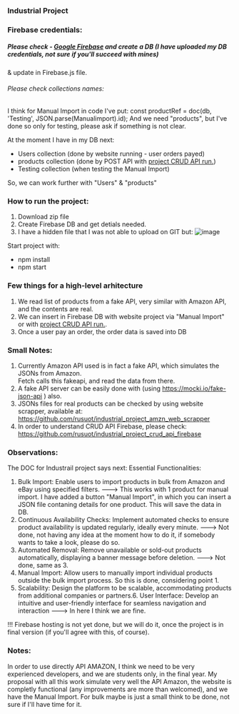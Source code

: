 ### Industrial Project 

### Firebase credentials:
##### Please check - [Google Firebase](https://firebase.google.com/) and create a DB (I have uploaded my DB credentials, not sure if you'll succeed with mines)
& update in Firebase.js file.


###### Please check collections names:
I think for Manual Import in code I've put:
const productRef = doc(db, 'Testing', JSON.parse(Manualimport).id);
And we need "products", but I've done so only for testing, please ask if something is not clear.

At the moment I have in my DB next:
- Users collection (done by website running - user orders payed)
- products collection (done by POST API with [project CRUD API run.](https://github.com/rusuot/industrial_project_crud_api_firebase))
- Testing collection (when testing the Manual Import)

So, we can work further with "Users" & "products"


### How to run the project:
1. Download zip file
2. Create Firebase DB and get detials needed.
3. I have a hidden file that I was not able to upload on GIT but:
![image](https://github.com/rusuot/industrial_project_all/assets/156461904/f7702363-db4e-4fe7-b8bd-f03e302c3150)



Start project with: 
<ul>
<li>npm install</li>
<li>npm start</li>
</ul>

### Few things for a high-level arhitecture
1. We read list of products from a fake API, very similar with Amazon API, and the contents are real.
2. We can insert in Firebase DB with website project via "Manual Import" or with [project CRUD API run.](https://github.com/rusuot/industrial_project_crud_api_firebase).
3. Once a user pay an order, the order data is saved into DB


### Small Notes:
1. Currently Amazon API used is in fact a fake API, which simulates the JSONs from Amazon. \
Fetch calls this fakeapi, and read the data from there.
2. A fake API server can be easily done with (using https://mocki.io/fake-json-api ) also.
3. JSONs files for real products can be checked by using website scrapper, available at: https://github.com/rusuot/industrial_project_amzn_web_scrapper
4. In order to understand CRUD API Firebase, please check: https://github.com/rusuot/industrial_project_crud_api_firebase
   

   
### Observations:
The DOC for Industrail project says next:
Essential Functionalities:
1. Bulk Import: Enable users to import products in bulk from Amazon and eBay using specified filters.
---> This works with 1 product for manual import.
   I have added a button "Manual Import", in which you can insert a JSON file contaning details for one product. This will save the data in DB.   
3. Continuous  Availability   Checks:   Implement   automated   checks   to   ensure   product availability is updated regularly, ideally every minute.
---> Not done, not having any idea at the moment how to do it, if somebody wants to take a look, please do so.
5. Automated   Removal:   Remove   unavailable   or   sold-out   products   automatically, displaying a banner message before deletion.
---> Not done, same as 3.
7. Manual Import: Allow users to manually import individual products outside the bulk import process.
So this is done, considering point 1.
9. Scalability:   Design   the   platform   to   be   scalable,   accommodating   products   from additional companies or partners.6. User   Interface:   Develop   an   intuitive   and   user-friendly   interface   for   seamless navigation and interaction
---> In here I think we are fine.

!!! Firebase hosting is not yet done, but we will do it, once the project is in final version (if you'll agree with this, of course).

### Notes:
In order to use directly API AMAZON, I think we need to be very experienced developers, and we are students only, in the final year.
My proposal with all this work simulate very well the API Amazon, the website is completly functional (any improvements are more than welcomed), and we have the Manual Import. 
For bulk maybe is just a small think to be done, not sure if I'll have time for it.







